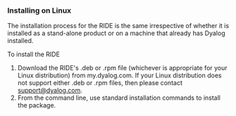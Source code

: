 ### Installing on Linux


The installation process for the RIDE is the same irrespective of whether it is installed as a stand-alone product or on a machine that already has Dyalog installed.


To install the RIDE

1. Download the RIDE's .deb or .rpm file (whichever is appropriate for your Linux distribution) from my.dyalog.com. If your Linux distribution does not support either .deb or .rpm files, then please contact support@dyalog.com.
2. From the command line, use standard installation commands to install the package.




